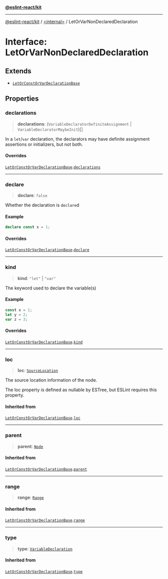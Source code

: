 [**@eslint-react/kit**](../../README.md)

***

[@eslint-react/kit](../../README.md) / [\<internal\>](../README.md) / LetOrVarNonDeclaredDeclaration

# Interface: LetOrVarNonDeclaredDeclaration

## Extends

- [`LetOrConstOrVarDeclarationBase`](LetOrConstOrVarDeclarationBase.md)

## Properties

### declarations

> **declarations**: (`VariableDeclaratorDefiniteAssignment` \| `VariableDeclaratorMaybeInit`)[]

In a `let`/`var` declaration, the declarators may have definite assignment
assertions or initializers, but not both.

#### Overrides

[`LetOrConstOrVarDeclarationBase`](LetOrConstOrVarDeclarationBase.md).[`declarations`](LetOrConstOrVarDeclarationBase.md#declarations)

***

### declare

> **declare**: `false`

Whether the declaration is `declare`d

#### Example

```ts
declare const x = 1;
```

#### Overrides

[`LetOrConstOrVarDeclarationBase`](LetOrConstOrVarDeclarationBase.md).[`declare`](LetOrConstOrVarDeclarationBase.md#declare)

***

### kind

> **kind**: `"let"` \| `"var"`

The keyword used to declare the variable(s)

#### Example

```ts
const x = 1;
let y = 2;
var z = 3;
```

#### Overrides

[`LetOrConstOrVarDeclarationBase`](LetOrConstOrVarDeclarationBase.md).[`kind`](LetOrConstOrVarDeclarationBase.md#kind)

***

### loc

> **loc**: [`SourceLocation`](SourceLocation.md)

The source location information of the node.

The loc property is defined as nullable by ESTree, but ESLint requires this property.

#### Inherited from

[`LetOrConstOrVarDeclarationBase`](LetOrConstOrVarDeclarationBase.md).[`loc`](LetOrConstOrVarDeclarationBase.md#loc)

***

### parent

> **parent**: [`Node`](../type-aliases/Node.md)

#### Inherited from

[`LetOrConstOrVarDeclarationBase`](LetOrConstOrVarDeclarationBase.md).[`parent`](LetOrConstOrVarDeclarationBase.md#parent)

***

### range

> **range**: [`Range`](../type-aliases/Range.md)

#### Inherited from

[`LetOrConstOrVarDeclarationBase`](LetOrConstOrVarDeclarationBase.md).[`range`](LetOrConstOrVarDeclarationBase.md#range)

***

### type

> **type**: [`VariableDeclaration`](../enumerations/AST_NODE_TYPES.md#variabledeclaration)

#### Inherited from

[`LetOrConstOrVarDeclarationBase`](LetOrConstOrVarDeclarationBase.md).[`type`](LetOrConstOrVarDeclarationBase.md#type)
